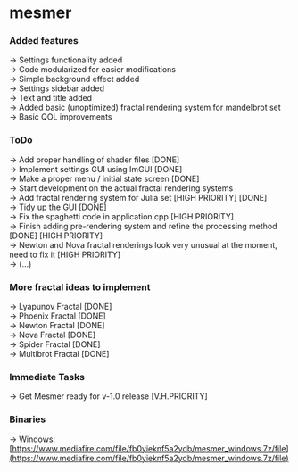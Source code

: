 # mesmer

### Added features
-> Settings functionality added <br>
-> Code modularized for easier modifications <br>
-> Simple background effect added <br>
-> Settings sidebar added <br>
-> Text and title added <br>
-> Added basic (unoptimized) fractal rendering system for mandelbrot set <br>
-> Basic QOL improvements <br>

### ToDo
-> Add proper handling of shader files [DONE] <br>
-> Implement settings GUI using ImGUI [DONE] <br>
-> Make a proper menu / initial state screen [DONE] <br>
-> Start development on the actual fractal rendering systems <br>
-> Add fractal rendering system for Julia set [HIGH PRIORITY] [DONE] <br>
-> Tidy up the GUI [DONE] <br>
-> Fix the spaghetti code in application.cpp [HIGH PRIORITY] <br>
-> Finish adding pre-rendering system and refine the processing method [DONE] [HIGH PRIORITY] <br>
-> Newton and Nova fractal renderings look very unusual at the moment, need to fix it [HIGH PRIORITY] <br>
-> (...) <br>

### More fractal ideas to implement
-> Lyapunov Fractal [DONE] <br>
-> Phoenix Fractal [DONE] <br>
-> Newton Fractal [DONE] <br>
-> Nova Fractal [DONE] <br>
-> Spider Fractal [DONE] <br>
-> Multibrot Fractal [DONE] <br>

### Immediate Tasks
-> Get Mesmer ready for v-1.0 release [V.H.PRIORITY] <br>

### Binaries
-> Windows: [https://www.mediafire.com/file/fb0yieknf5a2ydb/mesmer_windows.7z/file](https://www.mediafire.com/file/fb0yieknf5a2ydb/mesmer_windows.7z/file)


